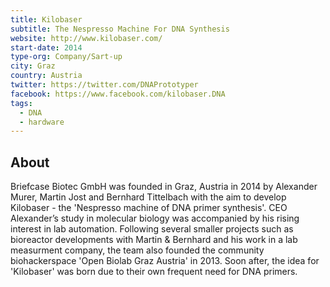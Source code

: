 ```yaml
---
title: Kilobaser
subtitle: The Nespresso Machine For DNA Synthesis
website: http://www.kilobaser.com/
start-date: 2014
type-org: Company/Sart-up
city: Graz
country: Austria
twitter: https://twitter.com/DNAPrototyper
facebook: https://www.facebook.com/kilobaser.DNA
tags:
  - DNA
  - hardware
---
```


## About
Briefcase Biotec GmbH was founded in Graz, Austria in 2014 by Alexander Murer, Martin Jost and Bernhard Tittelbach with the aim to develop Kilobaser - the 'Nespresso machine of DNA primer synthesis'. CEO Alexander’s study in molecular biology was accompanied by his rising interest in lab automation. Following several smaller projects such as bioreactor developments with Martin & Bernhard and his work in a lab measurment company, the team also founded the community biohackerspace 'Open Biolab Graz Austria' in 2013. Soon after, the idea for 'Kilobaser' was born due to their own frequent need for DNA primers.
